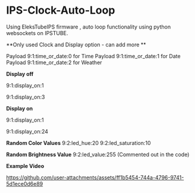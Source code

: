# IPS-Clock-Auto-Loop
Using EleksTubeIPS firmware , auto loop functionality using python websockets on IPSTUBE.

**Only used Clock and Display option - can add more **

Payload 9:1:time_or_date:0 for Time
Payload 9:1:time_or_date:1 for Date
Payload 9:1:time_or_date:2 for Weather

**Display off**

9:1:display_on:1

9:1:display_on:3


**Display on**

9:1:display_on:1

9:1:display_on:24

**Random Color Values**
9:2:led_hue:20
9:2:led_saturation:10

**Random Brightness Value**
9:2:led_value:255 (Commented out in the code)

**Example Video**

https://github.com/user-attachments/assets/ff1b5454-744a-4796-9741-5d1ece0d6e89

